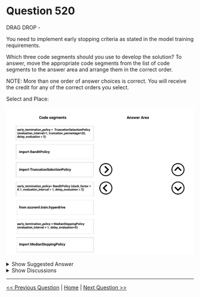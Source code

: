 # Question 520

DRAG DROP -

You need to implement early stopping criteria as stated in the model training requirements.

Which three code segments should you use to develop the solution? To answer, move the appropriate code segments from the list of code segments to the answer area and arrange them in the correct order.

NOTE: More than one order of answer choices is correct. You will receive the credit for any of the correct orders you select.

Select and Place:

![Question Image](../images/q520_q_0036800001.png)

<details>
  <summary>Show Suggested Answer</summary>

<img src="../images/q520_ans_0_0036900001.png" alt="Answer Image"><br>

<p>Step 1: from azureml.train.hyperdrive</p>
<p>Step 2: Import TruncationCelectionPolicy</p>
<p>Truncation selection cancels a given percentage of lowest performing runs at each evaluation interval. Runs are compared based on their performance on the primary metric and the lowest X% are terminated.</p>
<p>Scenario: You must configure hyperparameters in the model learning process to speed the learning phase. In addition, this configuration should cancel the lowest performing runs at each evaluation interval, thereby directing effort and resources towards models that are more likely to be successful.</p>
<p>Step 3: early_terminiation_policy = TruncationSelectionPolicy..</p>
<p>Example:</p>
<p>from azureml.train.hyperdrive import TruncationSelectionPolicy early_termination_policy = TruncationSelectionPolicy(evaluation_interval=1, truncation_percentage=20, delay_evaluation=5)</p>
<p>In this example, the early termination policy is applied at every interval starting at evaluation interval 5. A run will be terminated at interval 5 if its performance at interval 5 is in the lowest 20% of performance of all runs at interval 5.</p>
<p>Incorrect Answers:</p>
<p>Median:</p>
<p>Median stopping is an early termination policy based on running averages of primary metrics reported by the runs. This policy computes running averages across all training runs and terminates runs whose performance is worse than the median of the running averages.</p>
<p>Slack:</p>
<p>Bandit is a termination policy based on slack factor/slack amount and evaluation interval. The policy early terminates any runs where the primary metric is not within the specified slack factor / slack amount with respect to the best performing training run.</p>
<p>Reference:</p>
<p>https://docs.microsoft.com/en-us/azure/machine-learning/service/how-to-tune-hyperparameters</p>

</details>

<details>
  <summary>Show Discussions</summary>

<blockquote><p><strong>yobllip</strong> <code>(Tue 21 Jun 2022 02:43)</code> - <em>Upvotes: 5</em></p><p>The case study is about cancel the lowest performing runs at each evaluation interval (Hyperparameters). So, using &quot;Truncation selection policy&quot; is correct answer</p></blockquote>
<blockquote><p><strong>james2033</strong> <code>(Sat 12 Oct 2024 04:56)</code> - <em>Upvotes: 1</em></p><p>Question&#x27;s keyword &quot;Therefore, must implement an early stopping criterion on models that provides savings without terminating promising jobs.&quot; So choose 2nd block what is &quot;TruncationSelectionPolicy&quot; .</p></blockquote>
<blockquote><p><strong>phdykd</strong> <code>(Mon 26 Feb 2024 02:34)</code> - <em>Upvotes: 2</em></p><p>In this case, the Bandit policy would be the more appropriate selection. The Bandit policy is designed to balance exploration (trying out different hyperparameters) and exploitation (using the best hyperparameters found so far) while taking into account the efficiency of resource utilization. The Bandit policy is suitable when there are limited computational resources available and when there is a need to terminate low-performing runs early.</p></blockquote>
<blockquote><p><strong>synapse</strong> <code>(Thu 16 Mar 2023 15:46)</code> - <em>Upvotes: 1</em></p><p>Super long question for a simple problem. All you need to know is this:
You must configure hyperparameters in the model learning process to speed the learning phase. In addition, this configuration should cancel the lowest performing runs at each evaluation interval, thereby directing effort and resources towards models that are more likely to be successful.
You are concerned that the model might not efficiently use compute resources in hyperparameter tuning. You also are concerned that the model might prevent an increase in the overall tuning time. Therefore, must implement an early stopping criterion on models that provides savings without terminating promising jobs.
Answer: Selection Truncation policy.  As delay_evaluation is already set in all 3 answers, that&#x27;s not a factor.</p></blockquote>
<blockquote><p><strong>hargur</strong> <code>(Tue 11 Oct 2022 14:45)</code> - <em>Upvotes: 1</em></p><p>has anyone seen such question recently in exam</p></blockquote>
<blockquote><p><strong>Lucario95</strong> <code>(Thu 19 May 2022 07:44)</code> - <em>Upvotes: 1</em></p><p>I agree with medianStopping as referred to the answer&#x27;s link</p></blockquote>
<blockquote><p><strong>saurabhk1</strong> <code>(Tue 08 Mar 2022 13:53)</code> - <em>Upvotes: 4</em></p><p>I think, the policy should be the MedianTerminationPolicy,

For a conservative policy that provides savings without terminating promising jobs, consider a Median Stopping Policy with evaluation_interval 1 and delay_evaluation 5. These are conservative settings, that can provide approximately 25%-35% savings with no loss on primary metric (based on our evaluation data).</p></blockquote>

<blockquote><p><strong>audun</strong> <code>(Tue 04 Apr 2023 09:11)</code> - <em>Upvotes: 1</em></p><p>the question states that &quot;NOTE: More than one order of answer choices is correct. &quot; so that can be true simulatenous with TruncationSelectionPolicy</p></blockquote>

</details>

---

[<< Previous Question](question_519.md) | [Home](/index.md) | [Next Question >>](question_521.md)
